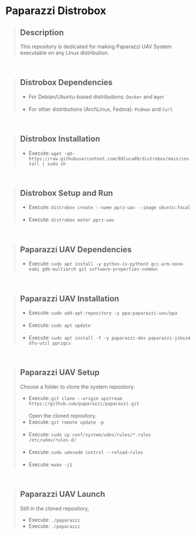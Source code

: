 # Paparazzi Distrobox

> ## Description
> This repository is dedicated for making Paparazzi UAV System executable on any Linux distribution.

<br>

> ## Distrobox Dependencies
> - For Debian/Ubuntu-based distributions: ```Docker``` and ```Wget```
> <br><br>
> - For other distributions (ArchLinux, Fedora): ```Podman``` and ```Curl```

<br>

> ## Distrobox Installation
> - Execute: ```wget -qO- https://raw.githubusercontent.com/89luca89/distrobox/main/install | sudo sh```

<br>

> ## Distrobox Setup and Run
> - Execute: ```distrobox create --name pprz-uav --image ubuntu:focal```
> <br><br>
> - Execute: ```distrobox enter pprz-uav```

<br>

> ## Paparazzi UAV Dependencies
> - Execute: ```sudo apt install -y python-is-python3 gcc-arm-none-eabi gdb-multiarch git software-properties-common```

<br>

> ## Paparazzi UAV Installation
> - Execute: ```sudo add-apt-repository -y ppa:paparazzi-uav/ppa```
> <br><br>
> - Execute: ```sudo apt update```
> <br><br>
> - Execute: ```sudo apt install -f -y paparazzi-dev paparazzi-jsbsim dfu-util pprzgcs```

<br>

> ## Paparazzi UAV Setup
> Choose a folder to clone the system repository. 
> - Execute: ```git clone --origin upstream https://github.com/paparazzi/paparazzi.git```
> <br><br>
> Open the cloned repository.
> - Execute: ```git remote update -p```
> <br><br>
> - Execute: ```sudo cp conf/system/udev/rules/*.rules /etc/udev/rules.d/```
> <br><br>
> - Execute: ```sudo udevadm control --reload-rules```
> <br><br>
> - Execute: ```make -j1```

<br>

> ## Paparazzi UAV Launch
> Still in the cloned repository,
> - Execute: ```./paparazzi```
> - Execute: ```./paparazzi```
